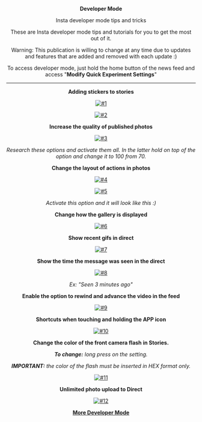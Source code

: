<div align="center">

**Developer Mode**

Insta developer mode tips and tricks

These are Insta developer mode tips and tutorials for you to get the most out of it.

Warning: This publication is willing to change at any time due to updates and features that are added and removed with each update :)

To access developer mode, just hold the home button of the news feed and access "**Modify Quick Experiment Settings**"

<hr>

**Adding stickers to stories**

[![#1](https://aeroinsta.com/developer/assets/images/aero-insta1.jpg)](https://github.com/AeroInstagram/DevMode)

[![#2](https://aeroinsta.com/developer/assets/images/aero-insta3.jpg)](https://github.com/AeroInstagram/DevMode)

**Increase the quality of published photos**

[![#3](https://aeroinsta.com/developer/assets/images/aero-insta2.jpg)](https://github.com/AeroInstagram/DevMode)

*Research these options and activate them all. In the latter hold on top of the option and change it to 100 from 70.*

**Change the layout of actions in photos**

[![#4](https://aeroinsta.com/developer/assets/images/aero-insta4.jpg)](https://github.com/AeroInstagram/DevMode)

[![#5](https://aeroinsta.com/developer/assets/images/aero-insta5.jpg)](https://github.com/AeroInstagram/DevMode)

*Activate this option and it will look like this :)*

**Change how the gallery is displayed**

[![#6](https://aeroinsta.com/developer/assets/images/aero-insta6.jpg)](https://github.com/AeroInstagram/DevMode)

**Show recent gifs in direct**

[![#7](https://aeroinsta.com/developer/assets/images/aero-insta7.jpg)](https://github.com/AeroInstagram/DevMode)

**Show the time the message was seen in the direct**

[![#8](https://aeroinsta.com/developer/assets/images/aero-insta8.jpg)](https://github.com/AeroInstagram/DevMode)

*Ex: "Seen 3 minutes ago"*

**Enable the option to rewind and advance the video in the feed**

[![#9](https://aeroinsta.com/developer/assets/images/aero-insta9.png)](https://github.com/AeroInstagram/DevMode)

**Shortcuts when touching and holding the APP icon**

[![#10](https://aeroinsta.com/developer/assets/images/aero-insta10.png)](https://github.com/AeroInstagram/DevMode)

**Change the color of the front camera flash in Stories.**

<i> **To change:** long press on the setting.

**IMPORTANT:** the color of the flash must be inserted in HEX format only. </i>

[![#11](https://aeroinsta.com/developer/assets/images/aero-insta11.png)](https://github.com/AeroInstagram/DevMode)

**Unlimited photo upload to Direct**

[![#12](https://aeroinsta.com/developer/assets/images/aero-insta12.png)](https://github.com/AeroInstagram/DevMode)

**[More Developer Mode](https://aeroinsta.dev)**

</div>
